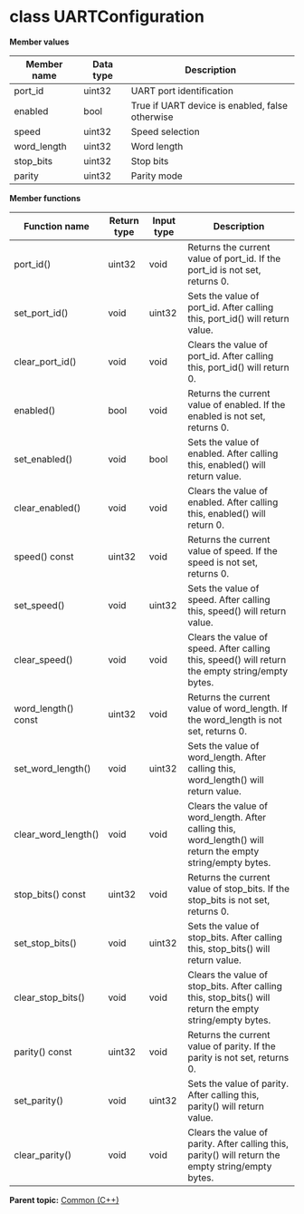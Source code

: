 # class UARTConfiguration

 **Member values** 

|Member name|Data type|Description|
|-----------|---------|-----------|
|port\_id|uint32|UART port identification|
|enabled|bool|True if UART device is enabled, false otherwise|
|speed|uint32|Speed selection|
|word\_length|uint32|Word length|
|stop\_bits|uint32|Stop bits|
|parity|uint32|Parity mode|

 **Member functions** 

|Function name|Return type|Input type|Description|
|-------------|-----------|----------|-----------|
|port\_id\(\)|uint32|void|Returns the current value of port\_id. If the port\_id is not set, returns 0.|
|set\_port\_id\(\)|void|uint32|Sets the value of port\_id. After calling this, port\_id\(\) will return value.|
|clear\_port\_id\(\)|void|void|Clears the value of port\_id. After calling this, port\_id\(\) will return 0.|
|enabled\(\)|bool|void|Returns the current value of enabled. If the enabled is not set, returns 0.|
|set\_enabled\(\)|void|bool|Sets the value of enabled. After calling this, enabled\(\) will return value.|
|clear\_enabled\(\)|void|void|Clears the value of enabled. After calling this, enabled\(\) will return 0.|
|speed\(\) const|uint32|void|Returns the current value of speed. If the speed is not set, returns 0.|
|set\_speed\(\)|void|uint32|Sets the value of speed. After calling this, speed\(\) will return value.|
|clear\_speed\(\)|void|void|Clears the value of speed. After calling this, speed\(\) will return the empty string/empty bytes.|
|word\_length\(\) const|uint32|void|Returns the current value of word\_length. If the word\_length is not set, returns 0.|
|set\_word\_length\(\)|void|uint32|Sets the value of word\_length. After calling this, word\_length\(\) will return value.|
|clear\_word\_length\(\)|void|void|Clears the value of word\_length. After calling this, word\_length\(\) will return the empty string/empty bytes.|
|stop\_bits\(\) const|uint32|void|Returns the current value of stop\_bits. If the stop\_bits is not set, returns 0.|
|set\_stop\_bits\(\)|void|uint32|Sets the value of stop\_bits. After calling this, stop\_bits\(\) will return value.|
|clear\_stop\_bits\(\)|void|void|Clears the value of stop\_bits. After calling this, stop\_bits\(\) will return the empty string/empty bytes.|
|parity\(\) const|uint32|void|Returns the current value of parity. If the parity is not set, returns 0.|
|set\_parity\(\)|void|uint32|Sets the value of parity. After calling this, parity\(\) will return value.|
|clear\_parity\(\)|void|void|Clears the value of parity. After calling this, parity\(\) will return the empty string/empty bytes.|

**Parent topic:** [Common \(C++\)](../../summary_pages/Common.md)

